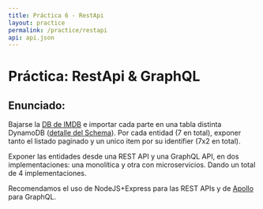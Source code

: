 ```yaml
---
title: Práctica 6 - RestApi
layout: practice
permalink: /practice/restapi
api: api.json
---
```


# Práctica: RestApi & GraphQL

## Enunciado:

Bajarse la [DB de IMDB](https://datasets.imdbws.com/) e importar cada parte en una tabla distinta DynamoDB ([detalle del Schema](https://developer.imdb.com/non-commercial-datasets/)).
Por cada entidad (7 en total), exponer tanto el listado paginado y un unico item por su identifier (7x2 en total).

Exponer las entidades desde una REST API y una GraphQL API, en dos implementaciones: una monolítica y otra con microservicios. Dando un total de 4 implementaciones.

Recomendamos el uso de NodeJS+Express para las REST APIs y de [Apollo](https://www.apollographql.com/docs/federation/) para GraphQL.